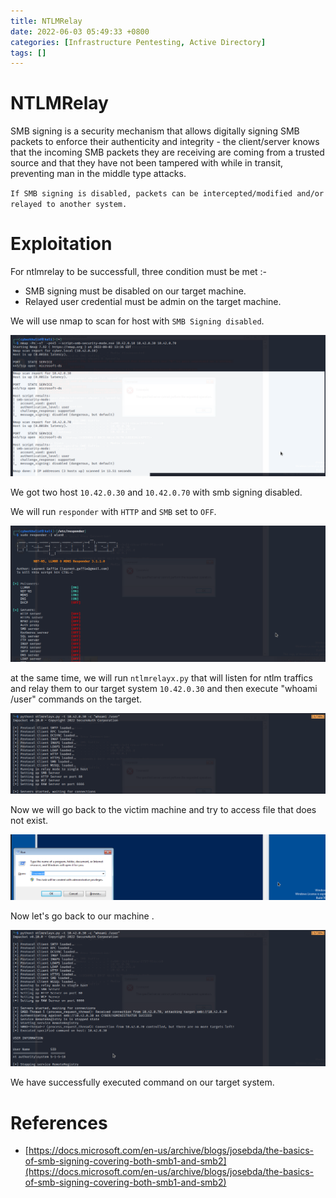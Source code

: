```yaml
---
title: NTLMRelay
date: 2022-06-03 05:49:33 +0800
categories: [Infrastructure Pentesting, Active Directory]
tags: []  
---
```


# NTLMRelay

SMB signing is a security mechanism that allows digitally signing SMB packets to enforce their authenticity and integrity - the client/server knows that the incoming SMB packets they are receiving are coming from a trusted source and that they have not been tampered with while in transit, preventing man in the middle type attacks.

`If SMB signing is disabled, packets can be intercepted/modified and/or relayed to another system.`

# Exploitation

For ntlmrelay to be successfull, three condition must be met :- 

- SMB signing must be disabled on our target machine.
- Relayed user credential must be admin on the target machine.

We will use nmap to scan for host with `SMB Signing disabled`.

![relay](https://raw.githubusercontent.com/cyberkhalid/cyberkhalid.github.io/main/assets/img/ipentest/ntlmrelay1.png)

We got two host `10.42.0.30` and `10.42.0.70` with smb signing disabled.

We will run `responder` with `HTTP` and `SMB` set to `OFF`.

![relay](https://raw.githubusercontent.com/cyberkhalid/cyberkhalid.github.io/main/assets/img/ipentest/ntlmrelay2.png)

at the same time, we will run `ntlmrelayx.py` that will listen for ntlm traffics and relay them to our target system `10.42.0.30` and then execute "whoami /user" commands on the target.

![relay](https://raw.githubusercontent.com/cyberkhalid/cyberkhalid.github.io/main/assets/img/ipentest/ntlmrelay3.png)

Now we will go back to the victim machine and try to access file that does not exist.

![relay](https://raw.githubusercontent.com/cyberkhalid/cyberkhalid.github.io/main/assets/img/ipentest/ntlmrelay4.png)

Now let's go back to our machine .

![relay](https://raw.githubusercontent.com/cyberkhalid/cyberkhalid.github.io/main/assets/img/ipentest/ntlmrelay5.png)

We have successfully executed command on our target system.


# References 

- [https://docs.microsoft.com/en-us/archive/blogs/josebda/the-basics-of-smb-signing-covering-both-smb1-and-smb2](https://docs.microsoft.com/en-us/archive/blogs/josebda/the-basics-of-smb-signing-covering-both-smb1-and-smb2)
